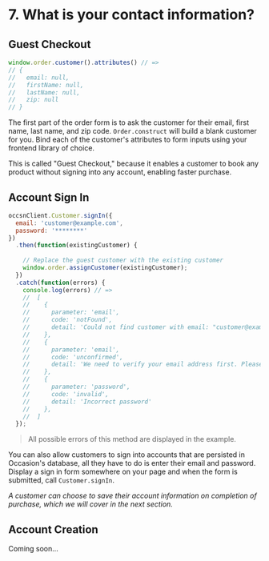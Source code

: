 # 7. What is your contact information?

## Guest Checkout

```javascript
window.order.customer().attributes() // =>
// {
//   email: null,
//   firstName: null,
//   lastName: null,
//   zip: null
// }
```

The first part of the order form is to ask the customer for their email, first name, last name, and zip code. `Order.construct` will build a blank customer for you. Bind each of the customer's attributes to form inputs using your frontend library of choice.

This is called "Guest Checkout," because it enables a customer to book any product without signing into any account, enabling faster purchase.

## Account Sign In

```javascript
occsnClient.Customer.signIn({
  email: 'customer@example.com',
  password: '********'
})
  .then(function(existingCustomer) {
    
    // Replace the guest customer with the existing customer
    window.order.assignCustomer(existingCustomer);
  })
  .catch(function(errors) {
    console.log(errors) // =>
    //  [
    //    {
    //      parameter: 'email',
    //      code: 'notFound',
    //      detail: 'Could not find customer with email: "customer@example.com"'
    //    },
    //    {
    //      parameter: 'email',
    //      code: 'unconfirmed',
    //      detail: 'We need to verify your email address first. Please check your inbox and verify your email address.'
    //    },
    //    {
    //      parameter: 'password',
    //      code: 'invalid',
    //      detail: 'Incorrect password'
    //    },
    //  ]
  });
```

> All possible errors of this method are displayed in the example.

You can also allow customers to sign into accounts that are persisted in Occasion's database, all they have to do is enter their email and password. Display a sign in form somewhere on your page and when the form is submitted, call `Customer.signIn`.

*A customer can choose to save their account information on completion of purchase, which we will cover in the next section.*

## Account Creation

Coming soon...